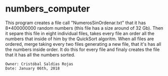 # numbers_computer
This program creates a file call "NumerosSinOrdenar.txt" that it has 8*400000000 random numbers (this file has a size around of 32 Gb). Then it separe this file in eight individual files, takes every file an order all the numbers that inside of him by the QuickSort algoritm. When all files are ordered, merge taking every two files generating a new file, that it's has all the numbers inside order. It do this for every file and finaly creates the file that it has all the numbers sorted. 

    Owner: Cristóbal Saldías Rojas
    Date: January 06th, 2018
